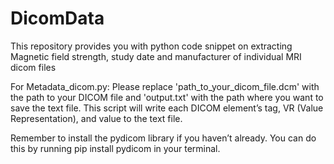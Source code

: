 # DicomData
This repository provides you with python code snippet on extracting Magnetic field strength, study date and manufacturer of individual MRI dicom files

For Metadata_dicom.py:
Please replace 'path_to_your_dicom_file.dcm' with the path to your DICOM file and 'output.txt' with the path where you want to save the text file. This script will write each DICOM element’s tag, VR (Value Representation), and value to the text file.

Remember to install the pydicom library if you haven’t already. You can do this by running pip install pydicom in your terminal.
